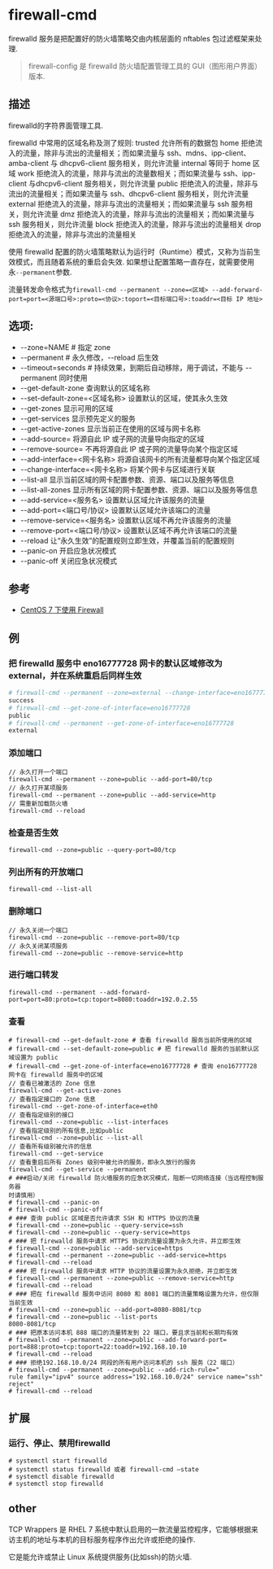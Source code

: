 # firewall-cmd

firewalld 服务是把配置好的防火墙策略交由内核层面的 nftables 包过滤框架来处理.

> firewall-config 是 firewalld 防火墙配置管理工具的 GUI（图形用户界面）版本.

## 描述

firewalld的字符界面管理工具.

firewalld 中常用的区域名称及测了规则:
trusted 允许所有的数据包
home 拒绝流入的流量，除非与流出的流量相关；而如果流量与 ssh、mdns、ipp-client、amba-client 与 dhcpv6-client 服务相关，则允许流量
internal 等同于 home 区域
work 拒绝流入的流量，除非与流出的流量数相关；而如果流量与 ssh、ipp-client 与dhcpv6-client 服务相关，则允许流量
public 拒绝流入的流量，除非与流出的流量相关；而如果流量与 ssh、dhcpv6-client 服务相关，则允许流量
external 拒绝流入的流量，除非与流出的流量相关；而如果流量与 ssh 服务相关，则允许流量
dmz 拒绝流入的流量，除非与流出的流量相关；而如果流量与 ssh 服务相关，则允许流量
block 拒绝流入的流量，除非与流出的流量相关
drop 拒绝流入的流量，除非与流出的流量相关

使用 firewalld 配置的防火墙策略默认为运行时（Runtime）模式，又称为当前生效模式，而且随着系统的重启会失效. 如果想让配置策略一直存在，就需要使用永`--permanent`参数.

流量转发命令格式为`firewall-cmd --permanent --zone=<区域> --add-forward-port=port=<源端口号>:proto=<协议>:toport=<目标端口号>:toaddr=<目标 IP 地址>`

## 选项:
- --zone=NAME          # 指定 zone
- --permanent          # 永久修改，--reload 后生效
- --timeout=seconds    # 持续效果，到期后自动移除，用于调试，不能与 --permanent 同时使用
- --get-default-zone 查询默认的区域名称
- --set-default-zone=<区域名称> 设置默认的区域，使其永久生效
- --get-zones 显示可用的区域
- --get-services 显示预先定义的服务
- --get-active-zones 显示当前正在使用的区域与网卡名称
- --add-source= 将源自此 IP 或子网的流量导向指定的区域
- --remove-source= 不再将源自此 IP 或子网的流量导向某个指定区域
- --add-interface=<网卡名称> 将源自该网卡的所有流量都导向某个指定区域
- --change-interface=<网卡名称> 将某个网卡与区域进行关联
- --list-all 显示当前区域的网卡配置参数、资源、端口以及服务等信息
- --list-all-zones 显示所有区域的网卡配置参数、资源、端口以及服务等信息
- --add-service=<服务名> 设置默认区域允许该服务的流量
- --add-port=<端口号/协议> 设置默认区域允许该端口的流量
- --remove-service=<服务名> 设置默认区域不再允许该服务的流量
- --remove-port=<端口号/协议> 设置默认区域不再允许该端口的流量
- --reload 让“永久生效”的配置规则立即生效，并覆盖当前的配置规则
- --panic-on 开启应急状况模式
- --panic-off 关闭应急状况模式

## 参考
- [CentOS 7 下使用 Firewall](https://havee.me/linux/2015-01/using-firewalls-on-centos-7.html)

## 例

### 把 firewalld 服务中 eno16777728 网卡的默认区域修改为 external，并在系统重启后同样生效
```bash
# firewall-cmd --permanent --zone=external --change-interface=eno16777728 
success 
# firewall-cmd --get-zone-of-interface=eno16777728
public 
# firewall-cmd --permanent --get-zone-of-interface=eno16777728
external
```

### 添加端口
```
// 永久打开一个端口
firewall-cmd --permanent --zone=public --add-port=80/tcp
// 永久打开某项服务
firewall-cmd --permanent --zone=public --add-service=http
// 需重新加载防火墙
firewall-cmd --reload
```

### 检查是否生效
```
firewall-cmd --zone=public --query-port=80/tcp
```

### 列出所有的开放端口
```
firewall-cmd --list-all
```

### 删除端口
```
// 永久关闭一个端口
firewall-cmd --zone=public --remove-port=80/tcp
// 永久关闭某项服务
firewall-cmd --zone=public --remove-service=http
```

### 进行端口转发
```
firewall-cmd --permanent --add-forward-port=port=80:proto=tcp:toport=8080:toaddr=192.0.2.55
```

### 查看
```
# firewall-cmd --get-default-zone # 查看 firewalld 服务当前所使用的区域
# firewall-cmd --set-default-zone=public # 把 firewalld 服务的当前默认区域设置为 public
# firewall-cmd --get-zone-of-interface=eno16777728 # 查询 eno16777728 网卡在 firewalld 服务中的区域
// 查看已被激活的 Zone 信息
firewall-cmd --get-active-zones
// 查看指定接口的 Zone 信息
firewall-cmd --get-zone-of-interface=eth0
// 查看指定级别的接口
firewall-cmd --zone=public --list-interfaces
// 查看指定级别的所有信息,比如public
firewall-cmd --zone=public --list-all
// 查看所有级别被允许的信息
firewall-cmd --get-service
// 查看重启后所有 Zones 级别中被允许的服务，即永久放行的服务
firewall-cmd --get-service --permanent
# ###启动/关闭 firewalld 防火墙服务的应急状况模式，阻断一切网络连接（当远程控制服务器
时请慎用）
# firewall-cmd --panic-on
# firewall-cmd --panic-off
# ### 查询 public 区域是否允许请求 SSH 和 HTTPS 协议的流量
# firewall-cmd --zone=public --query-service=ssh 
# firewall-cmd --zone=public --query-service=https
# ### 把 firewalld 服务中请求 HTTPS 协议的流量设置为永久允许，并立即生效
# firewall-cmd --zone=public --add-service=https 
# firewall-cmd --permanent --zone=public --add-service=https 
# firewall-cmd --reload
# ### 把 firewalld 服务中请求 HTTP 协议的流量设置为永久拒绝，并立即生效
# firewall-cmd --permanent --zone=public --remove-service=http 
# firewall-cmd --reload
# ### 把在 firewalld 服务中访问 8080 和 8081 端口的流量策略设置为允许，但仅限当前生效
# firewall-cmd --zone=public --add-port=8080-8081/tcp 
# firewall-cmd --zone=public --list-ports 
8080-8081/tcp
# ### 把原本访问本机 888 端口的流量转发到 22 端口，要且求当前和长期均有效
# firewall-cmd --permanent --zone=public --add-forward-port= 
port=888:proto=tcp:toport=22:toaddr=192.168.10.10
# firewall-cmd --reload
# ### 拒绝192.168.10.0/24 网段的所有用户访问本机的 ssh 服务（22 端口）
# firewall-cmd --permanent --zone=public --add-rich-rule=" 
rule family="ipv4" source address="192.168.10.0/24" service name="ssh" reject" 
# firewall-cmd --reload
```

## 扩展

### 运行、停止、禁用firewalld
```
# systemctl start firewalld
# systemctl status firewalld 或者 firewall-cmd –state
# systemctl disable firewalld
# systemctl stop firewalld
```

## other
TCP Wrappers 是 RHEL 7 系统中默认启用的一款流量监控程序，它能够根据来访主机的地址与本机的目标服务程序作出允许或拒绝的操作.

它是能允许或禁止 Linux 系统提供服务(比如ssh)的防火墙.